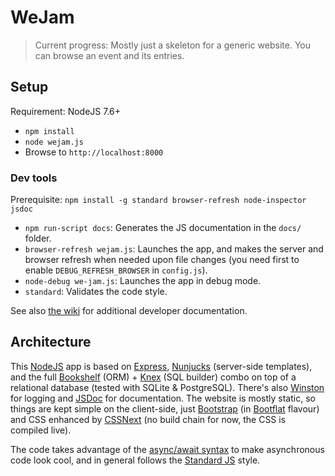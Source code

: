 # WeJam

> Current progress: Mostly just a skeleton for a generic website. You can browse an event and its entries.

## Setup

Requirement: NodeJS 7.6+

* `npm install`
* `node wejam.js`
* Browse to `http://localhost:8000`

### Dev tools

Prerequisite: `npm install -g standard browser-refresh node-inspector jsdoc`

* `npm run-script docs`: Generates the JS documentation in the `docs/` folder.
* `browser-refresh wejam.js`: Launches the app, and makes the server and browser refresh when needed upon file changes (you need first to enable `DEBUG_REFRESH_BROWSER` in `config.js`).
* `node-debug we-jam.js`: Launches the app in debug mode.
* `standard`: Validates the code style.

See also [the wiki](https://github.com/mkalam-alami/we-jam/wiki) for additional developer documentation.

## Architecture

This [NodeJS](https://nodejs.org/api/documentation.html) app is based on [Express](http://expressjs.com/en/4x/api.html), [Nunjucks](https://mozilla.github.io/nunjucks/templating.html) (server-side templates), and the full [Bookshelf](http://bookshelfjs.org/) (ORM) + [Knex](http://knexjs.org/) (SQL builder) combo on top of a relational database (tested with SQLite & PostgreSQL). There's also [Winston](https://github.com/winstonjs/winston) for logging and [JSDoc](http://usejsdoc.org/) for documentation. The website is mostly static, so things are kept simple on the client-side, just [Bootstrap](http://getbootstrap.com/components/) (in [Bootflat](http://bootflat.github.io/documentation.html) flavour) and CSS enhanced by [CSSNext](http://cssnext.io/features/) (no build chain for now, the CSS is compiled live).

The code takes advantage of the [async/await syntax](https://developer.mozilla.org/en-US/docs/Web/JavaScript/Reference/Statements/async_function) to make asynchronous code look cool, and in general follows the [Standard JS](http://standardjs.com/) style.

